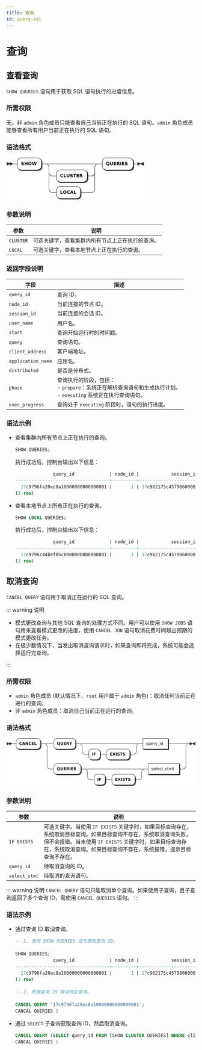```yaml
---
title: 查询
id: query-sql
---
```



# 查询

## 查看查询

`SHOW QUERIES` 语句用于获取 SQL 语句执行的进度信息。

### 所需权限

无。非 `admin` 角色成员只能查看自己当前正在执行的 SQL 语句。`admin` 角色成员能够查看所有用户当前正在执行的 SQL 语句。

### 语法格式

![](../../static/sql-reference/O4dpbErpwoLES6xp7VPciCeDnJF.png)

### 参数说明

| 参数 | 说明 |
| --- | --- |
| `CLUSTER` | 可选关键字，查看集群内所有节点上正在执行的查询。|
| `LOCAL` | 可选关键字，查看本地节点上正在执行的查询。|

### 返回字段说明

| 字段             | 描述                                                                                         |
| ---------------- | -------------------------------------------------------------------------------------------- |
| `query_id`         | 查询 ID。                                                                                      |
| `node_id`          | 当前连接的节点 ID。                                                                            |
| `session_id`       | 当前连接的会话 ID。                                                                        |
| `user_name`        | 用户名。                                                                                       |
| `start`            | 查询开始运行时的时间戳。                                                                       |
| `query`            | 查询语句。                                                                                     |
| `client_address`   | 客户端地址。                                                                                   |
| `application_name` | 应用名。                                                                                       |
| `distributed`      | 是否是分布式。                                                                                 |
| `phase`            | 查询执行的阶段，包括：<br >- `prepare`：系统正在解析查询语句和生成执行计划。<br >- `executing` 系统正在执行查询语句。 |
| `exec_progress`    | 查询处于 `executing` 阶段时，语句的执行进度。                                                      |

### 语法示例

- 查看集群内所有节点上正在执行的查询。

    ```sql
    SHOW QUERIES;
    ```

    执行成功后，控制台输出以下信息：

    ```sql
                  query_id             | node_id |            session_id            | user_name |              start               |        query         |  client_address  | application_name | distributed |   phase   | exec_progress
    -----------------------------------+---------+----------------------------------+-----------+----------------------------------+----------------------+------------------+------------------+-------------+-----------+----------------
      17c9796fa28ec8a10000000000000001 |       1 | 17c962175c4579860000000000000001 | root      | 2024-04-25 08:44:13.566642+00:00 | SHOW CLUSTER QUERIES | 172.18.0.1:47104 | $ kwbase sql     |    false    | executing |             0
    (1 row)
    ```

- 查看本地节点上所有正在执行的查询。

    ```sql
    SHOW LOCAL QUERIES;
    ```

    执行成功后，控制台输出以下信息：

    ```sql
                  query_id             | node_id |            session_id            | user_name |              start               |       query        |  client_address  | application_name | distributed |   phase   | exec_progress
    -----------------------------------+---------+----------------------------------+-----------+----------------------------------+--------------------+------------------+------------------+-------------+-----------+----------------
      17c9796c44bef85c0000000000000001 |       1 | 17c962175c4579860000000000000001 | root      | 2024-04-25 08:43:59.107805+00:00 | SHOW LOCAL QUERIES | 172.18.0.1:47104 | $ kwbase sql     |    false    | executing |             0
    (1 row)
    ```

## 取消查询

`CANCEL QUERY` 语句用于取消正在运行的 SQL 查询。

::: warning 说明

- 模式更改查询与其他 SQL 查询的处理方式不同。用户可以使用 `SHOW JOBS` 语句用来查看模式更改的进度，使用 `CANCEL JOB` 语句取消花费时间超出预期的模式更改任务。
- 在极少数情况下，当发出取消查询请求时，如果查询即将完成，系统可能会选择运行完查询。

:::

### 所需权限

- `admin` 角色成员 (默认情况下，`root` 用户属于 `admin` 角色)：取消任何当前正在进行的查询。
- 非 `admin` 角色成员：取消自己当前正在运行的查询。

### 语法格式

![](../../static/sql-reference/Z6ZMbIea6oITnSxPXPQcKZSAnSh.png)

### 参数说明

| 参数 | 说明 |
| --- | --- |
| `IF EXISTS` | 可选关键字。当使用 `IF EXISTS` 关键字时，如果目标查询存在，系统取消目标查询。如果目标查询不存在，系统取消查询失败，但不会报错。当未使用 `IF EXISTS` 关键字时，如果目标查询存在，系统取消查询。如果目标查询不存在，系统报错，提示目标查询不存在。|
| `query_id` | 待取消查询的 ID。|
| `select_stmt` | 待取消的查询语句。|

::: warning 说明
`CANCEL QUERY` 语句只能取消单个查询。如果使用子查询，且子查询返回了多个查询 ID，需使用 `CANCEL QUERIES` 语句。
:::

### 语法示例

- 通过查询 ID 取消查询。

    ```sql
    -- 1. 使用 SHOW QUERIES 语句获取查询 ID。

    SHOW QUERIES;
                  query_id             | node_id |            session_id            | user_name |              start               |        query         |  client_address  | application_name | distributed |   phase   | exec_progress
    -----------------------------------+---------+----------------------------------+-----------+----------------------------------+----------------------+------------------+------------------+-------------+-----------+----------------
      17c9796fa28ec8a10000000000000001 |       1 | 17c962175c4579860000000000000001 | root      | 2024-04-25 08:44:13.566642+00:00 | SHOW CLUSTER QUERIES | 172.18.0.1:47104 | $ kwbase sql     |    false    | executing |             0
    (1 row)

    -- 2. 根据查询 ID 取消特定查询。

    CANCEL QUERY '17c9796fa28ec8a10000000000000001';
    CANCAL QUERIES 1
    ```

- 通过 `SELECT` 子查询获取查询 ID，然后取消查询。

    ```sql
    CANCEL QUERY (SELECT query_id FROM [SHOW CLUSTER QUERIES] WHERE client_address='192.168.0.30:53888' AND user_name='root' AND query = 'SHOW CLUSTER QUERIES');
    CANCAL QUERIES 1
    ```
